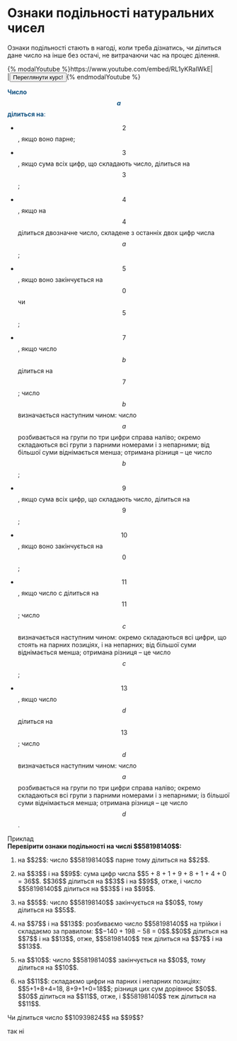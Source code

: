 # Ознаки подiльностi натуральних чисел

Ознаки подiльностi стають в нагодi, коли треба дiзнатись, чи дiлиться дане число на iнше без остачi, не витрачаючи час на процес дiлення.


<div>
{% modalYoutube %}https://www.youtube.com/embed/RL1yKRaIWkE|
<div class="popup" style="background-image: url('https://cdn.rawgit.com/chudaol/ed-era-book-math/master/picsforvid/oznaki_podilnosti.png');">
  <div id="youtube-logo">
  </div>
</div>
|<a href="https://study.ed-era.com/courses/EdEra/M101/m101/about"><button class="but">Переглянути курс!</button></a>{% endmodalYoutube %}
</div>

<font color="#0F5181">**Число $$a$$ дiлиться на**:</font>
* $$2$$, якщо воно парне;

* $$3$$, якщо сума всiх цифр, що складають число, дiлиться на $$3$$;

* $$4$$, якщо на $$4$$ дiлиться двозначне число, складене з останнiх двох цифр числа $$a$$;

* $$5$$, якщо воно закiнчується на $$0$$ чи $$5$$;

* $$7$$, якщо число $$b$$ дiлиться на $$7$$; число $$b$$ визначається наступним чином: число $$a$$ розбивається на групи по три цифри справа налiво; окремо складаються всi групи з парними номерами i з непарними; вiд бiльшої суми вiднiмається менша; отримана рiзниця – це число $$b$$;

* $$9$$, якщо сума всiх цифр, що складають число, дiлиться на $$9$$;

* $$10$$, якщо воно закiнчується на $$0$$;

* $$11$$, якщо число c дiлиться на $$11$$; число $$c$$ визначається наступним чином: окремо складаються всi цифри, що стоять на парних позицiях, i на непарних; вiд бiльшої суми вiднiмається менша; отримана рiзниця – це число $$c$$;

* $$13$$, якщо число $$d$$ дiлиться на $$13$$; число $$d$$ визначається наступним чином: число $$a$$ розбивається на групи по три цифри справа налiво; окремо складаються всi групи з парними номерами i з непарними; iз бiльшої суми вiднiмається менша; отримана рiзниця – це число $$d$$.

<div class="space">
</div>

<div class="task-wrap">
<span class="task">Приклад</span>
<div class="task-text">
<b>Перевірити ознаки подільності на числі $$58198140$$:</b>
<ol>
<p><li>на $$2$$: число $$58198140$$ парне тому дiлиться на $$2$$.</li></p>
<p><li>на $$3$$ i на $$9$$: сума цифр числа $$5 + 8 + 1 + 9 + 8 + 1 + 4 + 0 = 36$$. $$36$$ дiлиться на $$3$$ i на $$9$$, отже, i число $$58198140$$ дiлиться на $$3$$ i на $$9$$.</li></p>
<p><li>на $$5$$: число $$58198140$$ закiнчується на $$0$$, тому дiлиться на $$5$$.</li></p>
<p><li>на $$7$$ i на $$13$$: розбиваємо число $$58198140$$ на трiйки i складаємо за правилом: $$−140 + 198 − 58 = 0$$.$$0$$ дiлиться на $$7$$ i на $$13$$, отже, $$58198140$$ теж дiлиться на $$7$$ i на $$13$$.</li></p>
<p><li>на $$10$$: число $$58198140$$ закiнчується на $$0$$, тому дiлиться на $$10$$.</li></p>
<p><li>на $$11$$: складаємо цифри на парних i непарних позицiях: $$5+1+8+4=18, 8+9+1+0=18$$; рiзниця цих сум дорiвнює $$0$$. $$0$$ дiлиться на $$11$$, отже, i $$58198140$$ теж дiлиться на $$11$$.</li></p>
</ol>
</div>
</div>

<quiz name="Запитання" correctLabel="correct" incorrectLabel="incorrect" checkLabel="check">
    <question text="">
        <p>Чи ділиться число $$10939824$$ на $$9$$?</p>
        <answer correct>так</answer>
        <answer>ні</answer>
    </question>
</quiz>
